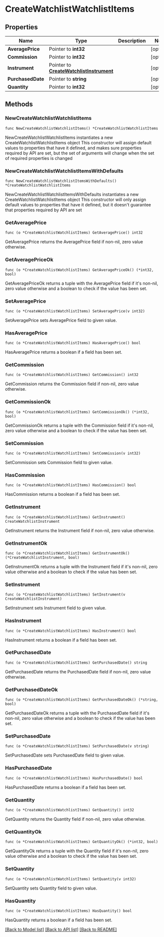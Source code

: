# CreateWatchlistWatchlistItems

## Properties

Name | Type | Description | Notes
------------ | ------------- | ------------- | -------------
**AveragePrice** | Pointer to **int32** |  | [optional] 
**Commission** | Pointer to **int32** |  | [optional] 
**Instrument** | Pointer to [**CreateWatchlistInstrument**](CreateWatchlist_instrument.md) |  | [optional] 
**PurchasedDate** | Pointer to **string** |  | [optional] 
**Quantity** | Pointer to **int32** |  | [optional] 

## Methods

### NewCreateWatchlistWatchlistItems

`func NewCreateWatchlistWatchlistItems() *CreateWatchlistWatchlistItems`

NewCreateWatchlistWatchlistItems instantiates a new CreateWatchlistWatchlistItems object
This constructor will assign default values to properties that have it defined,
and makes sure properties required by API are set, but the set of arguments
will change when the set of required properties is changed

### NewCreateWatchlistWatchlistItemsWithDefaults

`func NewCreateWatchlistWatchlistItemsWithDefaults() *CreateWatchlistWatchlistItems`

NewCreateWatchlistWatchlistItemsWithDefaults instantiates a new CreateWatchlistWatchlistItems object
This constructor will only assign default values to properties that have it defined,
but it doesn't guarantee that properties required by API are set

### GetAveragePrice

`func (o *CreateWatchlistWatchlistItems) GetAveragePrice() int32`

GetAveragePrice returns the AveragePrice field if non-nil, zero value otherwise.

### GetAveragePriceOk

`func (o *CreateWatchlistWatchlistItems) GetAveragePriceOk() (*int32, bool)`

GetAveragePriceOk returns a tuple with the AveragePrice field if it's non-nil, zero value otherwise
and a boolean to check if the value has been set.

### SetAveragePrice

`func (o *CreateWatchlistWatchlistItems) SetAveragePrice(v int32)`

SetAveragePrice sets AveragePrice field to given value.

### HasAveragePrice

`func (o *CreateWatchlistWatchlistItems) HasAveragePrice() bool`

HasAveragePrice returns a boolean if a field has been set.

### GetCommission

`func (o *CreateWatchlistWatchlistItems) GetCommission() int32`

GetCommission returns the Commission field if non-nil, zero value otherwise.

### GetCommissionOk

`func (o *CreateWatchlistWatchlistItems) GetCommissionOk() (*int32, bool)`

GetCommissionOk returns a tuple with the Commission field if it's non-nil, zero value otherwise
and a boolean to check if the value has been set.

### SetCommission

`func (o *CreateWatchlistWatchlistItems) SetCommission(v int32)`

SetCommission sets Commission field to given value.

### HasCommission

`func (o *CreateWatchlistWatchlistItems) HasCommission() bool`

HasCommission returns a boolean if a field has been set.

### GetInstrument

`func (o *CreateWatchlistWatchlistItems) GetInstrument() CreateWatchlistInstrument`

GetInstrument returns the Instrument field if non-nil, zero value otherwise.

### GetInstrumentOk

`func (o *CreateWatchlistWatchlistItems) GetInstrumentOk() (*CreateWatchlistInstrument, bool)`

GetInstrumentOk returns a tuple with the Instrument field if it's non-nil, zero value otherwise
and a boolean to check if the value has been set.

### SetInstrument

`func (o *CreateWatchlistWatchlistItems) SetInstrument(v CreateWatchlistInstrument)`

SetInstrument sets Instrument field to given value.

### HasInstrument

`func (o *CreateWatchlistWatchlistItems) HasInstrument() bool`

HasInstrument returns a boolean if a field has been set.

### GetPurchasedDate

`func (o *CreateWatchlistWatchlistItems) GetPurchasedDate() string`

GetPurchasedDate returns the PurchasedDate field if non-nil, zero value otherwise.

### GetPurchasedDateOk

`func (o *CreateWatchlistWatchlistItems) GetPurchasedDateOk() (*string, bool)`

GetPurchasedDateOk returns a tuple with the PurchasedDate field if it's non-nil, zero value otherwise
and a boolean to check if the value has been set.

### SetPurchasedDate

`func (o *CreateWatchlistWatchlistItems) SetPurchasedDate(v string)`

SetPurchasedDate sets PurchasedDate field to given value.

### HasPurchasedDate

`func (o *CreateWatchlistWatchlistItems) HasPurchasedDate() bool`

HasPurchasedDate returns a boolean if a field has been set.

### GetQuantity

`func (o *CreateWatchlistWatchlistItems) GetQuantity() int32`

GetQuantity returns the Quantity field if non-nil, zero value otherwise.

### GetQuantityOk

`func (o *CreateWatchlistWatchlistItems) GetQuantityOk() (*int32, bool)`

GetQuantityOk returns a tuple with the Quantity field if it's non-nil, zero value otherwise
and a boolean to check if the value has been set.

### SetQuantity

`func (o *CreateWatchlistWatchlistItems) SetQuantity(v int32)`

SetQuantity sets Quantity field to given value.

### HasQuantity

`func (o *CreateWatchlistWatchlistItems) HasQuantity() bool`

HasQuantity returns a boolean if a field has been set.


[[Back to Model list]](../README.md#documentation-for-models) [[Back to API list]](../README.md#documentation-for-api-endpoints) [[Back to README]](../README.md)



